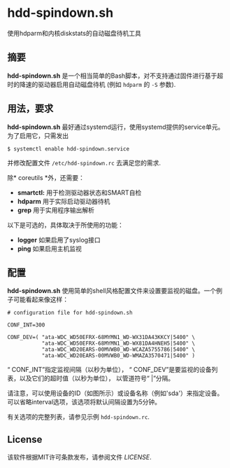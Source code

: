 # hdd-spindown.sh

使用hdparm和内核diskstats的自动磁盘待机工具

## 摘要

**hdd-spindown.sh** 是一个相当简单的Bash脚本，对不支持通过固件进行基于超时的降速的驱动器启用自动磁盘待机
(例如 `hdparm` 的 `-S` 参数).


## 用法，要求

**hdd-spindown.sh** 最好通过systemd运行，使用systemd提供的service单元。
为了启用它，只需发出

    $ systemctl enable hdd-spindown.service

并修改配置文件 `/etc/hdd-spindown.rc` 去满足您的需求.

除* coreutils *外，还需要：
 * **smartctl:** 用于检测驱动器状态和SMART自检
 * **hdparm** 用于实际启动驱动器待机
 * **grep** 用于实用程序输出解析

以下是可选的，具体取决于所使用的功能：
 * **logger** 如果启用了syslog接口
 * **ping** 如果启用主机监视


## 配置

**hdd-spindown.sh** 使用简单的shell风格配置文件来设置要监视的磁盘。一个例子可能看起来像这样：

    # configuration file for hdd-spindown.sh
    
    CONF_INT=300
    
    CONF_DEV=( "ata-WDC_WD50EFRX-68MYMN1_WD-WX31DA43KKCY|5400" \
               "ata-WDC_WD50EFRX-68MYMN1_WD-WX81DA4HNEH5|5400" \
               "ata-WDC_WD20EARS-00MVWB0_WD-WCAZA5755786|5400" \
               "ata-WDC_WD20EARS-00MVWB0_WD-WMAZA3570471|5400" )
  
“ CONF_INT”指定监视间隔（以秒为单位），
“ CONF_DEV”是要监视的设备列表，以及它们的超时值（以秒为单位），
以管道符号“ |”分隔。

请注意，可以使用设备的ID（如图所示）或设备名称（例如'sda'）来指定设备。 
可以省略interval选项，该选项将默认间隔设置为5分钟。

有关选项的完整列表，请参见示例 `hdd-spindown.rc`.


## License

该软件根据MIT许可条款发布，请参阅文件
*LICENSE*.
